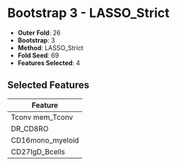 # Bootstrap 3 - LASSO_Strict

- **Outer Fold**: 26
- **Bootstrap**: 3
- **Method**: LASSO_Strict
- **Fold Seed**: 69
- **Features Selected**: 4

## Selected Features

| Feature |
|---------|
| Tconv mem_Tconv |
| DR_CD8RO |
| CD16mono_myeloid |
| CD27IgD_Bcells |
